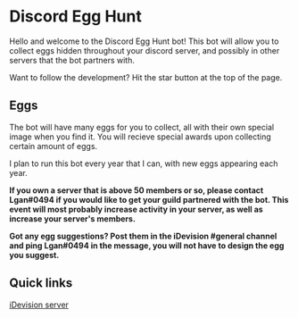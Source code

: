 # Discord Egg Hunt

Hello and welcome to the Discord Egg Hunt bot! This bot will allow you to collect eggs hidden throughout your discord server,
and possibly in other servers that the bot partners with.

Want to follow the development? Hit the star button at the top of the page.

## Eggs

The bot will have many eggs for you to collect, all with their own special image when you find it. You will recieve special awards
upon collecting certain amount of eggs.

I plan to run this bot every year that I can, with new eggs appearing each year.

**If you own a server that is above 50 members or so, please contact Lgan#0494 if you would like to get your guild partnered with the bot. This event
will most probably increase activity in your server, as well as increase your server's members.**

**Got any egg suggestions? Post them in the iDevision #general channel and ping Lgan#0494 in the message, you will not have to design
the egg you suggest.**

## Quick links

[iDevision server](https://discord.gg/uxmj884)
